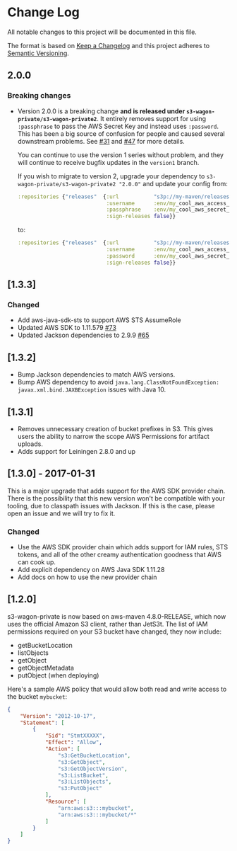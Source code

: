 # Change Log
All notable changes to this project will be documented in this file.

The format is based on [Keep a Changelog](http://keepachangelog.com/)
and this project adheres to [Semantic Versioning](http://semver.org/).

## 2.0.0

### Breaking changes

* Version 2.0.0 is a breaking change **and is released under `s3-wagon-private/s3-wagon-private2`**. It entirely removes support for using `:passphrase` to pass the AWS Secret Key and instead uses `:password`. This has been a big source of confusion for people and caused several downstream problems. See [#31](https://github.com/s3-wagon-private/s3-wagon-private/issues/31) and [#47](https://github.com/s3-wagon-private/s3-wagon-private/issues/47) for more details.

  You can continue to use the version 1 series without problem, and they will continue to receive bugfix updates in the `version1` branch.
 
  If you wish to migrate to version 2, upgrade your dependency to `s3-wagon-private/s3-wagon-private2 "2.0.0"` and update your config from:

    
   ```clj
   :repositories {"releases"  {:url           "s3p://my-maven/releases/"
                               :username      :env/my_cool_aws_access_key_id
                               :passphrase    :env/my_cool_aws_secret_access_key
                               :sign-releases false}}
   ```
   
   to:

   ```clj
   :repositories {"releases"  {:url           "s3p://my-maven/releases/"
                               :username      :env/my_cool_aws_access_key_id
                               :password      :env/my_cool_aws_secret_access_key
                               :sign-releases false}}
   ```


## [1.3.3]

### Changed

* Add aws-java-sdk-sts to support AWS STS AssumeRole
* Updated AWS SDK to 1.11.579 [#73](https://github.com/s3-wagon-private/s3-wagon-private/pull/73)
* Updated Jackson dependencies to 2.9.9 [#65](https://github.com/s3-wagon-private/s3-wagon-private/pull/65)


## [1.3.2]

* Bump Jackson dependencies to match AWS versions.
* Bump AWS dependency to avoid `java.lang.ClassNotFoundException: javax.xml.bind.JAXBException` issues with Java 10.

## [1.3.1]

* Removes unnecessary creation of bucket prefixes in S3. This gives users the ability to narrow the scope AWS Permissions for artifact uploads.
* Adds support for Leiningen 2.8.0 and up 

## [1.3.0] - 2017-01-31

This is a major upgrade that adds support for the AWS SDK provider chain. There is the possibility that this new version won't be compatible with your tooling, due to classpath issues with Jackson. If this is the case, please open an issue and we will try to fix it.

### Changed

- Use the AWS SDK provider chain which adds support for IAM rules, STS tokens, and all of the other creamy authentication goodness that AWS can cook up.
- Add explicit dependency on AWS Java SDK 1.11.28
- Add docs on how to use the new provider chain

## [1.2.0]

s3-wagon-private is now based on aws-maven 4.8.0-RELEASE, which now uses the
official Amazon S3 client, rather than JetS3t. The list of IAM
permissions required on your S3 bucket have changed, they now include:

 - getBucketLocation
 - listObjects
 - getObject
 - getObjectMetadata
 - putObject (when deploying)

Here's a sample AWS policy that would allow both read and write access to
the bucket `mybucket`:

```json
{
    "Version": "2012-10-17",
    "Statement": [
        {
            "Sid": "StmtXXXXX",
            "Effect": "Allow",
            "Action": [
                "s3:GetBucketLocation",
                "s3:GetObject",
                "s3:GetObjectVersion",
                "s3:ListBucket",
                "s3:ListObjects",
                "s3:PutObject"
            ],
            "Resource": [
                "arn:aws:s3:::mybucket",
                "arn:aws:s3:::mybucket/*"
            ]
        }
    ]
}
```

